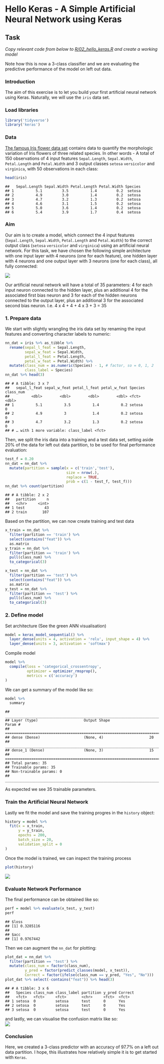 Hello Keras - A Simple Artificial Neural Network using Keras
================

## Task

*Copy relevant code from below to
[R/02\_hello\_keras.R](R/02_hello_keras.R) and create a working model*

Note how this is now a 3-class classifier and we are evaluating the
predictive performance of the model on left out data.

### Introduction

The aim of this exercise is to let you build your first artificial
neural network using Keras. Naturally, we will use the `iris` data set.

### Load libraries

``` r
library('tidyverse')
library('keras')
```

### Data

[The famous Iris flower data
set](https://en.wikipedia.org/wiki/Iris_flower_data_set) contains data
to quantify the morphologic variation of Iris flowers of three related
species. In other words - A total of 150 observations of 4 input
features `Sepal.Length`, `Sepal.Width`, `Petal.Length` and `Petal.Width`
and 3 output classes `setosa` `versicolor` and `virginica`, with 50
observations in each class:

``` r
head(iris)
```

    ##   Sepal.Length Sepal.Width Petal.Length Petal.Width Species
    ## 1          5.1         3.5          1.4         0.2  setosa
    ## 2          4.9         3.0          1.4         0.2  setosa
    ## 3          4.7         3.2          1.3         0.2  setosa
    ## 4          4.6         3.1          1.5         0.2  setosa
    ## 5          5.0         3.6          1.4         0.2  setosa
    ## 6          5.4         3.9          1.7         0.4  setosa

### Aim

Our aim is to create a model, which connect the 4 input features
(`Sepal.Length`, `Sepal.Width`, `Petal.Length` and `Petal.Width`) to the
correct output class (`setosa` `versicolor` and `virginica`) using an
artificial neural network. For this task, we have chosen the following
simple architecture with one input layer with 4 neurons (one for each
feature), one hidden layer with 4 neurons and one output layer with 3
neurons (one for each class), all fully
connected:

![](https://raw.githubusercontent.com/leonjessen/keras_tensorflow_on_iris/master/img/architecture_visualisation.png)

Our artificial neural network will have a total of 35 parameters: 4 for
each input neuron connected to the hidden layer, plus an additional 4
for the associated first bias neuron and 3 for each of the hidden
neurons connected to the output layer, plus an additional 3 for the
associated second bias neuron. I.e. 4 x 4 + 4 + 4 x 3 + 3 = 35

### 1\. Prepare data

We start with slightly wrangling the iris data set by renaming the input
features and converting character labels to numeric:

``` r
nn_dat = iris %>% as_tibble %>%
  rename(sepal_l_feat = Sepal.Length,
         sepal_w_feat = Sepal.Width,
         petal_l_feat = Petal.Length,
         petal_w_feat = Petal.Width) %>%
  mutate(class_num = as.numeric(Species) - 1, # factor, so = 0, 1, 2
         class_label = Species)
nn_dat %>% head(3)
```

    ## # A tibble: 3 x 7
    ##   sepal_l_feat sepal_w_feat petal_l_feat petal_w_feat Species class_num
    ##          <dbl>        <dbl>        <dbl>        <dbl> <fct>       <dbl>
    ## 1          5.1          3.5          1.4          0.2 setosa          0
    ## 2          4.9          3            1.4          0.2 setosa          0
    ## 3          4.7          3.2          1.3          0.2 setosa          0
    ## # … with 1 more variable: class_label <fct>

Then, we split the iris data into a training and a test data set,
setting aside 20% of the data for left out data partition, to be used
for final performance evaluation:

``` r
test_f = 0.20
nn_dat = nn_dat %>%
  mutate(partition = sample(x = c('train','test'),
                            size = nrow(.),
                            replace = TRUE,
                            prob = c(1 - test_f, test_f)))
nn_dat %>% count(partition)
```

    ## # A tibble: 2 x 2
    ##   partition     n
    ##   <chr>     <int>
    ## 1 test         43
    ## 2 train       107

Based on the partition, we can now create training and test data

``` r
x_train = nn_dat %>%
  filter(partition == 'train') %>%
  select(contains("feat")) %>%
  as.matrix
y_train = nn_dat %>%
  filter(partition == 'train') %>%
  pull(class_num) %>%
  to_categorical(3)

x_test = nn_dat %>%
  filter(partition == 'test') %>%
  select(contains("feat")) %>%
  as.matrix
y_test = nn_dat %>%
  filter(partition == 'test') %>%
  pull(class_num) %>%
  to_categorical(3)
```

### 2\. Define model

Set architecture (See the green ANN visualisation)

``` r
model = keras_model_sequential() %>% 
  layer_dense(units = 4, activation = 'relu', input_shape = 4) %>% 
  layer_dense(units = 3, activation = 'softmax')
```

Compile model

``` r
model %>%
  compile(loss = 'categorical_crossentropy',
          optimizer = optimizer_rmsprop(),
          metrics = c('accuracy')
)
```

We can get a summary of the model like so:

``` r
model %>%
  summary
```

    ## ___________________________________________________________________________
    ## Layer (type)                     Output Shape                  Param #     
    ## ===========================================================================
    ## dense (Dense)                    (None, 4)                     20          
    ## ___________________________________________________________________________
    ## dense_1 (Dense)                  (None, 3)                     15          
    ## ===========================================================================
    ## Total params: 35
    ## Trainable params: 35
    ## Non-trainable params: 0
    ## ___________________________________________________________________________

As expected we see 35 trainable parameters.

### Train the Artificial Neural Network

Lastly we fit the model and save the training progres in the `history`
object:

``` r
history = model %>%
  fit(x = x_train,
      y = y_train,
      epochs = 200,
      batch_size = 20,
      validation_split = 0
)
```

Once the model is trained, we can inspect the training
process

``` r
plot(history)
```

<img src="03_hello_keras_files/figure-gfm/see_training-1.png" style="display: block; margin: auto;" />

### Evaluate Network Performance

The final performance can be obtained like so:

``` r
perf = model %>% evaluate(x_test, y_test)
perf
```

    ## $loss
    ## [1] 0.3285116
    ## 
    ## $acc
    ## [1] 0.9767442

Then we can augment the `nn_dat` for plotting:

``` r
plot_dat = nn_dat %>%
  filter(partition == 'test') %>%
  mutate(class_num = factor(class_num),
         y_pred = factor(predict_classes(model, x_test)),
         Correct = factor(ifelse(class_num == y_pred, "Yes", "No")))
plot_dat %>% select(-contains("feat")) %>% head(3)
```

    ## # A tibble: 3 x 6
    ##   Species class_num class_label partition y_pred Correct
    ##   <fct>   <fct>     <fct>       <chr>     <fct>  <fct>  
    ## 1 setosa  0         setosa      test      0      Yes    
    ## 2 setosa  0         setosa      test      0      Yes    
    ## 3 setosa  0         setosa      test      0      Yes

and lastly, we can visualise the confusion matrix like so:
<img src="03_hello_keras_files/figure-gfm/conf_mat_vis-1.png" style="display: block; margin: auto;" />

### Conclusion

Here, we created a 3-class predictor with an accuracy of 97.7% on a left
out data partition. I hope, this illustrates how relatively simple it is
to get started with `Keras`.
